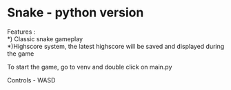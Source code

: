 <h1>Snake - python version </h1>
<p>
Features : </br>
	*) Classic snake gameplay
	 </br>
	*)Highscore system, the latest highscore will be saved and displayed during the game

To start the game, go to venv and double click on main.py

Controls - WASD
</p>

